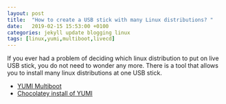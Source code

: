 ```yaml
---
layout: post
title:  "How to create a USB stick with many Linux distributions? "
date:   2019-02-15 15:53:00 +0100
categories: jekyll update blogging linux
tags: [linux,yumi,multiboot,livecd]
---
```


If you ever had a problem of deciding which linux distribution to put on live USB stick, you do not need to wonder any more. 
There is a tool that allows you to install many linux distributions at one USB stick. 

* [YUMI Multiboot](https://www.pendrivelinux.com/yumi-multiboot-usb-creator/)
* [Chocolatey install of YUMI](https://chocolatey.org/packages/yumi)


